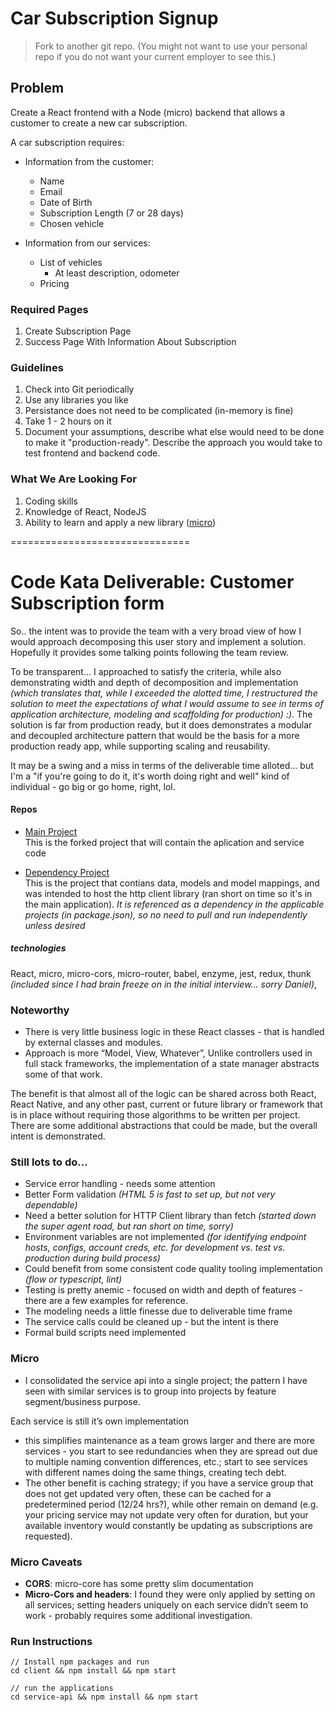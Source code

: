 # Car Subscription Signup

> Fork to another git repo. (You might not want to use your personal repo if you do not want your current employer to see this.)

## Problem

Create a React frontend with a Node (micro) backend that allows a customer to create a new car subscription.

A car subscription requires:

* Information from the customer:

  * Name
  * Email
  * Date of Birth
  * Subscription Length (7 or 28 days)
  * Chosen vehicle

* Information from our services:
  * List of vehicles
    * At least description, odometer
  * Pricing

### Required Pages

1.  Create Subscription Page
2.  Success Page With Information About Subscription

### Guidelines

1.  Check into Git periodically
2.  Use any libraries you like
3.  Persistance does not need to be complicated (in-memory is fine)
4.  Take 1 - 2 hours on it
5.  Document your assumptions, describe what else would need to be done to make it "production-ready". Describe the approach you would take to test frontend and backend code.

### What We Are Looking For

1.  Coding skills
2.  Knowledge of React, NodeJS
3.  Ability to learn and apply a new library ([micro](https://github.com/zeit/micro))


===============================

# Code Kata Deliverable: Customer Subscription form

So.. the intent was to provide the team with a very broad view of how I would approach decomposing this user story and implement a solution. Hopefully it provides some talking points following the team review. 

To be transparent… I approached to satisfy the criteria, while also demonstrating width and depth of decomposition and implementation _(which translates that, while I exceeded the alotted time, I restructured the solution to meet the expectations of what I would assume to see in terms of application architecture, modeling and scaffolding for production) :)_. The solution is far from production ready, but it does demonstrates a modular and decoupled architecture pattern that would be the basis for a more production ready app, while supporting scaling and reusability.

It may be a swing and a miss in terms of the deliverable time alloted... but I'm a "if you're going to do it, it's worth doing right and well" kind of individual - go big or go home, right, lol.


#### Repos
 - [Main Project](https://github.com/bretphillips/project-react-node)  
  This is the forked project that will contain the aplication and service code
 
 - [Dependency Project](https://github.com/bretphillips/project-react-node-resources)  
This is the project that contians data, models and model mappings, and was intended to host the http client library (ran short on time so it's in the main application). _It is referenced as a dependency in the applicable projects (in package.json), so no need to pull and run independently unless desired_ 

##### technologies
React, micro, micro-cors, micro-router, babel, enzyme, jest, redux, thunk _(included since I had brain freeze on in the initial interview... sorry Daniel)_, 


### Noteworthy
 - There is very little business logic in these React classes - that is handled by external classes and modules. 
 - Approach is more “Model, View, Whatever”, Unlike controllers used in full stack frameworks, the implementation of a state manager abstracts some of that work. 
 
The benefit is that almost all of the logic can be shared across both React, React Native, and any other past, current or future library or framework that is in place without requiring those algorithms to be written per project. There are some additional abstractions that could be made, but the overall intent is demonstrated.

### Still lots to do… 
- Service error handling - needs some attention
- Better Form validation _(HTML 5 is fast to set up, but not very dependable)_
- Need a better solution for HTTP Client library than fetch _(started down the super agent road, but ran short on time, sorry)_
- Environment variables are not implemented _(for identifying endpoint hosts, configs, account creds, etc. for development vs. test vs. production during build process)_
- Could benefit from some consistent code quality tooling implementation _(flow or typescript, lint)_
- Testing is pretty anemic - focused on width and depth of features - there are a few examples for reference.
- The modeling needs a little finesse due to deliverable time frame
- The service calls could be cleaned up - but the intent is there
- Formal build scripts need implemented

### Micro 
- I consolidated the service api into a single project; the pattern I have seen with similar services is to group into projects by feature segment/business purpose. 

Each service is still it’s own implementation 
-	this simplifies maintenance as a team grows larger and there are more services - you start to see redundancies when they are spread out due to multiple naming convention differences, etc.; start to see services with different names doing the same things, creating tech debt.
- The other benefit is caching strategy; if you have a service group that does not get updated very often, these can be cached for a predetermined period (12/24 hrs?), while other remain on demand (e.g. your pricing service may not update very often for duration, but your available inventory would constantly be updating as subscriptions are requested). 

### Micro Caveats
 - **CORS**: micro-core has some pretty slim documentation
 - **Micro-Cors and headers**: I found they were only applied  by setting on all services; setting headers uniquely on each service didn’t seem to work - probably requires some additional investigation.

### Run Instructions
```
// Install npm packages and run
cd client && npm install && npm start

// run the applications
cd service-api && npm install && npm start
```
